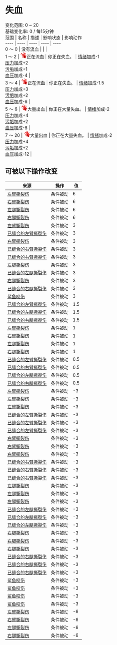 # 失血  
变化范围: 0 ~ 20  
基础变化率: 0 / 每15分钟  
范围  |  名称  |  描述  |  影响状态  |  影响动作  
----  |  ----  |  ----  |  ----  |  ----  
0 ～ 0  |  没有流血  |    |    |    
1 ～ 2  |  <img decoding="async" src="Sprite/BloodLoss.png" style="width:20px;">正在流血  |  你正在失血。  |  [情绪](Morale.md)加成-1<br>[压力](Stress.md)加成+2<br>[污垢](Filth.md)加成+1<br>[血压](Blood.md)加成-4  |    
3 ～ 4  |  <img decoding="async" src="Sprite/BloodLoss.png" style="width:20px;">正在流血  |  你正在失血。  |  [情绪](Morale.md)加成-1.5<br>[压力](Stress.md)加成+3<br>[污垢](Filth.md)加成+2<br>[血压](Blood.md)加成-6  |    
5 ～ 6  |  <img decoding="async" src="Sprite/BloodLoss.png" style="width:20px;">大量出血  |  你正在大量失血。  |  [情绪](Morale.md)加成-2<br>[压力](Stress.md)加成+4<br>[污垢](Filth.md)加成+2<br>[血压](Blood.md)加成-8  |    
7 ～ 20  |  <img decoding="async" src="Sprite/BloodLoss.png" style="width:20px;">大量出血  |  你正在大量失血。  |  [情绪](Morale.md)加成-2<br>[压力](Stress.md)加成+4<br>[污垢](Filth.md)加成+2<br>[血压](Blood.md)加成-12  |    
## 可被以下操作改变  
来源  |  操作  |  值  
----  |  ----  |  ----  
[左臂撕裂伤](W_ArmLacerationL.md)  |  条件被动  |  6  
[右臂撕裂伤](W_ArmLacerationR.md)  |  条件被动  |  6  
[左腿撕裂伤](W_LegLacerationL.md)  |  条件被动  |  6  
[右腿撕裂伤](W_LegLacerationR.md)  |  条件被动  |  6  
[左臂撕裂伤](W_ArmLacerationL.md)  |  条件被动  |  3  
[已缝合的左臂撕裂伤](W_ArmLacerationLStitched.md)  |  条件被动  |  3  
[右臂撕裂伤](W_ArmLacerationR.md)  |  条件被动  |  3  
[已缝合的右臂撕裂伤](W_ArmLacerationRStitched.md)  |  条件被动  |  3  
[已缝合的右臂撕裂伤](W_ArmLacerationRStitched.md)  |  条件被动  |  3  
[左腿撕裂伤](W_LegLacerationL.md)  |  条件被动  |  3  
[已缝合的左腿撕裂伤](W_LegLacerationLStitched.md)  |  条件被动  |  3  
[右腿撕裂伤](W_LegLacerationR.md)  |  条件被动  |  3  
[已缝合的右腿撕裂伤](W_LegLacerationRStitched.md)  |  条件被动  |  3  
[鲨鱼咬伤](W_SharkBite.md)  |  条件被动  |  3  
[已缝合的左臂撕裂伤](W_ArmLacerationLStitched.md)  |  条件被动  |  1.5  
[已缝合的左腿撕裂伤](W_LegLacerationLStitched.md)  |  条件被动  |  1.5  
[已缝合的右腿撕裂伤](W_LegLacerationRStitched.md)  |  条件被动  |  1.5  
[左臂撕裂伤](W_ArmLacerationL.md)  |  条件被动  |  1  
[右臂撕裂伤](W_ArmLacerationR.md)  |  条件被动  |  1  
[左腿撕裂伤](W_LegLacerationL.md)  |  条件被动  |  1  
[右腿撕裂伤](W_LegLacerationR.md)  |  条件被动  |  1  
[已缝合的左臂撕裂伤](W_ArmLacerationLStitched.md)  |  条件被动  |  0.5  
[已缝合的右臂撕裂伤](W_ArmLacerationRStitched.md)  |  条件被动  |  0.5  
[已缝合的左腿撕裂伤](W_LegLacerationLStitched.md)  |  条件被动  |  0.5  
[已缝合的右腿撕裂伤](W_LegLacerationRStitched.md)  |  条件被动  |  0.5  
[左臂撕裂伤](W_ArmLacerationL.md)  |  条件被动  |  -3  
[左臂撕裂伤](W_ArmLacerationL.md)  |  条件被动  |  -3  
[左臂撕裂伤](W_ArmLacerationL.md)  |  条件被动  |  -3  
[已缝合的左臂撕裂伤](W_ArmLacerationLStitched.md)  |  条件被动  |  -3  
[已缝合的左臂撕裂伤](W_ArmLacerationLStitched.md)  |  条件被动  |  -3  
[已缝合的左臂撕裂伤](W_ArmLacerationLStitched.md)  |  条件被动  |  -3  
[右臂撕裂伤](W_ArmLacerationR.md)  |  条件被动  |  -3  
[右臂撕裂伤](W_ArmLacerationR.md)  |  条件被动  |  -3  
[右臂撕裂伤](W_ArmLacerationR.md)  |  条件被动  |  -3  
[已缝合的右臂撕裂伤](W_ArmLacerationRStitched.md)  |  条件被动  |  -3  
[已缝合的右臂撕裂伤](W_ArmLacerationRStitched.md)  |  条件被动  |  -3  
[已缝合的右臂撕裂伤](W_ArmLacerationRStitched.md)  |  条件被动  |  -3  
[左腿撕裂伤](W_LegLacerationL.md)  |  条件被动  |  -3  
[左腿撕裂伤](W_LegLacerationL.md)  |  条件被动  |  -3  
[左腿撕裂伤](W_LegLacerationL.md)  |  条件被动  |  -3  
[已缝合的左腿撕裂伤](W_LegLacerationLStitched.md)  |  条件被动  |  -3  
[已缝合的左腿撕裂伤](W_LegLacerationLStitched.md)  |  条件被动  |  -3  
[已缝合的左腿撕裂伤](W_LegLacerationLStitched.md)  |  条件被动  |  -3  
[右腿撕裂伤](W_LegLacerationR.md)  |  条件被动  |  -3  
[右腿撕裂伤](W_LegLacerationR.md)  |  条件被动  |  -3  
[右腿撕裂伤](W_LegLacerationR.md)  |  条件被动  |  -3  
[已缝合的右腿撕裂伤](W_LegLacerationRStitched.md)  |  条件被动  |  -3  
[已缝合的右腿撕裂伤](W_LegLacerationRStitched.md)  |  条件被动  |  -3  
[已缝合的右腿撕裂伤](W_LegLacerationRStitched.md)  |  条件被动  |  -3  
[鲨鱼咬伤](W_SharkBite.md)  |  条件被动  |  -3  
[鲨鱼咬伤](W_SharkBite.md)  |  条件被动  |  -3  
[鲨鱼咬伤](W_SharkBite.md)  |  条件被动  |  -3  
[鲨鱼咬伤](W_SharkBite.md)  |  条件被动  |  -3  
[左臂撕裂伤](W_ArmLacerationL.md)  |  条件被动  |  -6  
[右臂撕裂伤](W_ArmLacerationR.md)  |  条件被动  |  -6  
[左腿撕裂伤](W_LegLacerationL.md)  |  条件被动  |  -6  
[右腿撕裂伤](W_LegLacerationR.md)  |  条件被动  |  -6  

